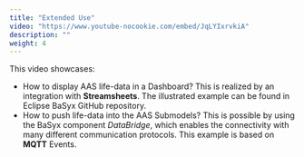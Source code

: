 ```yaml
---
title: "Extended Use"
video: "https://www.youtube-nocookie.com/embed/JqLYIxrvkiA"
description: ""
weight: 4
---
```


This video showcases:

- How to display AAS life-data in a Dashboard? 
This is realized by an integration with <b>Streamsheets</b>. The illustrated example can be found in Eclipse BaSyx GitHub repository. 
- How to push life-data into the AAS Submodels? 
This is possible by using the BaSyx component <i>DataBridge</i>, which enables the connectivity with many different communication protocols. This example is based on <b>MQTT</b> Events.